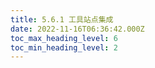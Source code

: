 ```yaml
---
title: 5.6.1 工具站点集成
date: 2022-11-16T06:36:42.000Z
toc_max_heading_level: 6
toc_min_heading_level: 2
---
```




